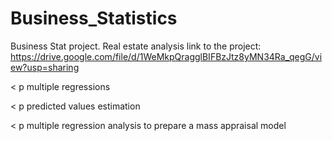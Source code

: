 # Business_Statistics
Business Stat project. Real estate analysis
link to the project: https://drive.google.com/file/d/1WeMkpQragglBIFBzJtz8yMN34Ra_qegG/view?usp=sharing

<p During the analysis have been used:> <p/>
<p descriptive statistics <p/>
< p multiple regressions <p/>
< p predicted values estimation <p/>
< p multiple regression analysis to prepare a mass appraisal model <p/>
